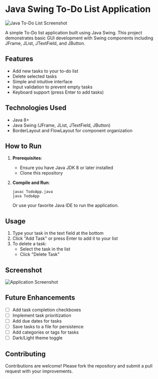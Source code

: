 # Java Swing To-Do List Application

![Java To-Do List Screenshot](screenshot.png)

A simple To-Do list application built using Java Swing. This project demonstrates basic GUI development with Swing components including JFrame, JList, JTextField, and JButton.

## Features

- Add new tasks to your to-do list
- Delete selected tasks
- Simple and intuitive interface
- Input validation to prevent empty tasks
- Keyboard support (press Enter to add tasks)

## Technologies Used

- Java 8+
- Java Swing (JFrame, JList, JTextField, JButton)
- BorderLayout and FlowLayout for component organization

## How to Run

1. **Prerequisites**:
   - Ensure you have Java JDK 8 or later installed
   - Clone this repository

2. **Compile and Run**:
   ```
   javac TodoApp.java
   java TodoApp
   ```

   Or use your favorite Java IDE to run the application.

## Usage

1. Type your task in the text field at the bottom
2. Click "Add Task" or press Enter to add it to your list
3. To delete a task:
   - Select the task in the list
   - Click "Delete Task"

## Screenshot

![Application Screenshot](screenshot.png)

## Future Enhancements

- [ ] Add task completion checkboxes
- [ ] Implement task prioritization
- [ ] Add due dates for tasks
- [ ] Save tasks to a file for persistence
- [ ] Add categories or tags for tasks
- [ ] Dark/Light theme toggle

## Contributing

Contributions are welcome! Please fork the repository and submit a pull request with your improvements.
